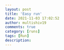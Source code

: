 ```yaml
---
layout: post
title: 'Easy run'
date: 2021-11-03 17:02:52
author: multishiv19
comments: true
category: [runs]
tags: [Run]
description: 
---
```


<div width='100%' class='strava-embed-placeholder' data-embed-type='activity' data-embed-id='6204611819'></div>
<script src='https://strava-embeds.com/embed.js'></script>
